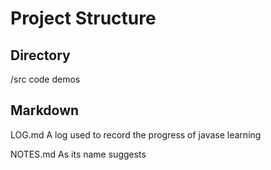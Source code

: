 # Project Structure

## Directory

/src code demos

## Markdown

LOG.md A log used to record the progress of javase learning

NOTES.md As its name suggests